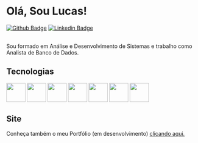 # Olá, Sou Lucas!

[![Github Badge](https://img.shields.io/badge/-Github-000?style=flat-square&logo=Github&logoColor=white&link=https://github.com/LucasLorran22/LucasLorran22)](https://github.com/LucasLorran22/LucasLorran22)
[![Linkedin Badge](https://img.shields.io/badge/-LinkedIn-blue?style=flat-square&logo=Linkedin&logoColor=white&link=https://www.linkedin.com/in/lucas-lorran-344726131/)](https://www.linkedin.com/in/lucas-lorran-344726131/)
<!-- [![Twitter Badge](https://img.shields.io/badge/-Twitter-1ca0f1?style=flat-square&labelColor=1ca0f1&logo=twitter&logoColor=white&link= https://www.linkedin.com/in/lucas-lorran-344726131/)](https://www.linkedin.com/in/lucas-lorran-344726131/) -->

</br>
Sou formado em Análise e Desenvolvimento de Sistemas e trabalho como Analista de Banco de Dados.</br>
<!--No meu tempo livre, gosto de assistir séries e filmes, gosto de ler, aprender e praticar LIBRAS, jogar vôlei e aprender sobre novas tecnologias;-->

## Tecnologias
<div display="flex">

 <!-- 
<a title="PHP" href="#"><img src="img/php.svg" alt="PHP" width="28px" height="28px"></a>
<a title="WordPress" href="#"><img src="img/wordpress.svg" alt="WordPress" width="28px" height="28px"></a>
<a title="Dart" href="#"><img src="img/dart.svg" alt="Dart" width="28px" height="28px"></a>
<a title="Flutter" href="#"><img src="img/flutter.svg" alt="Flutter" width="28px" height="28px"></a>
<a title="JavaScript" href="#"><img src="img/js.svg" alt="JavaScript" width="28px" height="28px"></a>
<a title="React" href="#"><img src="img/react.svg" alt="React" width="28px" height="28px"></a>
<a title="HTML5" href="#"><img src="img/html5.svg" alt="HTML" width="28px" height="28px"></a>
<a title="CSS3" href="#"><img src="img/css3.svg" alt="CSS" width="28px" height="28px"></a>
<a title="Git" href="#"><img src="img/git.svg" alt="Git" width="28px" height="28px"></a>
<a title="MySQL" href="#"><img src="img/mysql.svg" alt="MySQL" width="28px" height="28px"></a>
<a title="PostgreSQL" href="#"><img src="img/postgresql.svg" alt="PostgreSQL" width="28px" height="28px"></a> 
 -->
<!-- Icon HTML -->
<img src="https://cdn-icons-png.flaticon.com/512/136/136528.png" width="50" height="50">

<!-- Icon CSS -->
<img src="https://cdn-icons-png.flaticon.com/512/136/136527.png" width="50" height="50">

<!-- Icon JavaScript -->
<img src="https://cdn-icons-png.flaticon.com/512/136/136530.png" width="50" height="50">

<!-- Icon MySQL -->
<img src="https://cdn-icons-png.flaticon.com/512/7207/7207175.png" width="50" height="50">

<!-- Icon Dart -->
<img src="https://avatars1.githubusercontent.com/u/1609975?s=200&v=4" width="50" height="50">

<!-- Icon Flutter -->
<img src="https://gblobscdn.gitbook.com/spaces%2F-LanYWbVFl837-fblbH8%2Favatar.png?alt=media" width="50" height="50">

<!-- Icon JAVA -->
<img src="https://cdn-icons-png.flaticon.com/512/1183/1183618.png" width="50" height="50">

</div>


## Site

Conheça também o meu Portfólio (em desenvolvimento) <a href="https://lucaslorran22.github.io/Projeto_Portfolio_Web/" target="_blank">clicando aqui.</a>
